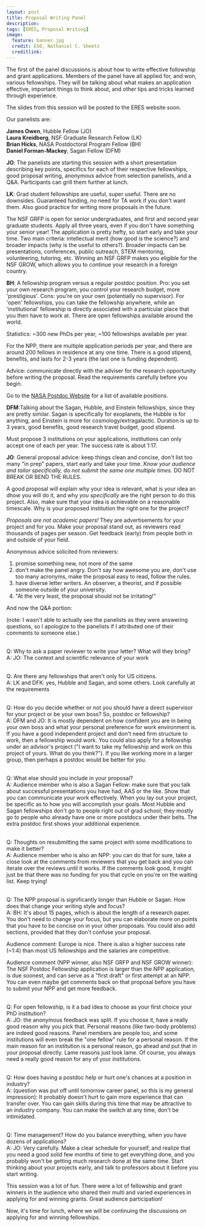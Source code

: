```yaml
---
layout: post
title: Proposal Writing Panel
description: 
tags: [ERES, Proposal Writing]
image:
  feature: banner.jpg
  credit: ESO, Nathaniel C. Sheetz
  creditlink: 
---
```


The first of the panel discussions is about how to write effective followship and grant applications. Members of the panel have all applied for, and won, various fellowships. They will be talking about what makes an application effective, important things to think about, and other tips and tricks learned through experience.

The slides from this session will be posted to the ERES website soon.

Our panelists are:

**James Owen**, Hubble Fellow (JO)<br />
**Laura Kreidberg**, NSF Graduate Research Fellow (LK)<br />
**Brian Hicks**, NASA Postdoctoral Program Fellow (BH)<br />
**Daniel Forman-Mackey**, Sagan Fellow (DFM)<br />

**JO**: The panelists are starting this session with a short presentation describing key points, specifics for each of their respective fellowships, good proposal writing, anonymous advice from selection panelists, and a Q&A. Participants can grill them further at lunch.

**LK**: Grad student fellowships are useful, super useful. There are no downsides. Guaranteed funding, no need for TA work if you don't want them. Also good practice for writing more proposals in the future.

The NSF GRFP is open for senior undergraduates, and first and second year graduate students. Apply all three years, even if you don't have something your senior year! The application is pretty hefty, so start early and take your time. Two main criteria: intellectual merit (how good is the science?) and broader impacts (why is the useful to others?). Broader impacts can be presentations, conferences, public outreach, STEM mentoring, volunteering, tutoring, etc. Winning an NSF GRFP makes you eligible for the NSF GROW, which allows you to continue your research in a foreign country.

**BH**: A fellowship program versus a regular postdoc position. Pro: you set your own research program, you control your research budget, more 'prestigious'. Cons: you're on your own (potentially no supervisor). For 'open' fellowships, you can take the fellowship anywhere, while an 'institutional' fellowship is directly associated with a particular place that you then have to work at. There are open fellowships available around the world.

Statistics: ~300 new PhDs per year, ~100 fellowships available per year.

For the NPP, there are multiple application periods per year, and there are around 200 fellows in residence at any one time. There is a good stipend, benefits, and lasts for 2-3 years (the last one is funding dependent).

Advice: communicate directly with the adviser for the research opportunity before writing the proposal. Read the requirements carefully before you begin.

Go to the [NASA Postdoc Website](https://www3.orau.gov/npdoc/catalog) for a list of available positions.

**DFM**:Talking about the Sagan, Hubble, and Einstein fellowships, since they are pretty similar. Sagan is specifically for exoplanets, the Hubble is for anything, and Einstein is more for cosmology/extragalactic. Duration is up to 3 years, good benefits, good research travel budget, good stipend.

Must propose 3 institutions on your applications, institutions can only accept one of each per year. The success rate is about 1:17.

**JO**: General proposal advice: keep things clean and concise, don't list too many "in prep" papers, start early and take your time. *Know your audience and tailor specifically, do not submit the same one multiple times*. DO NOT BREAK OR BEND THE RULES.

A good proposal will explain why your idea is relevant, what is your idea an dhow you will do it, and why *you specifically* are the right person to do this project. Also, make sure that your idea is achievable on a reasonable timescale. Why is your proposed institution the right one for the project?

*Proposals are not academic papers!* They are advertisements for your project and for you. Make your proposal stand out, as reviewers read thousands of pages per season. Get feedback (early) from people both in and outside of your field.

Anonymous advice solicited from reviewers:<br />
1. promise something new, not more of the same<br />
2. don't make the panel angry. Don't say how awesome you are, don't use too many acronyms, make the proposal easy to read, follow the rules.<br />
3. have diverse letter writers. An observer, a theorist, and if possible someone outside of your university.<br />
4. "At the very least, the proposal should not be irritating!"<br />

And now the Q&A portion:

(note: I wasn't able to actually see the panelists as they were answering questions, so I apologize to the panelists if I attributed one of their comments to someone else.)

<br />Q: Why to ask a paper reviewer to write your letter? What will they bring?
<br />A: JO: The context and scientific relevance of your work

<br />Q: Are there any fellowships that aren't only for US citizens. 
<br />A: LK and DFK: yes, Hubble and Sagan, and some others. Look carefully at the requirements

<br />Q: How do you decide whether or not you should have a direct supervisor for your project or be your own boss? So, postdoc or fellowship?
<br />A: DFM and JO: It is mostly dependent on how confident you are in being your own boss and what your personal preference for work environment is. If you have a good independent project and don't need firm structure to work, then a fellowship would work. You could also apply for a fellowship under an advisor's project ("I want to take my fellowship and work on this project of yours. What do you think?"). If you like working more in a larger group, then perhaps a postdoc would be better for you.

<br />Q: What else should you include in your proposal? 
<br />A: Audience member who is also a Sagan Fellow: make sure that you talk about successful presentations you have had, AAS or the like. Show that you can communicate your work effectively. When you lay out your project, be specific as to how you will accomplish your goals. Most Hubble and Sagan fellowships don't go to people right out of grad school; they mostly go to people who already have one or more postdocs under their belts. The extra postdoc first shows your additional experience.

<br />Q: Thoughts on resubmitting the same project with some modifications to make it better? 
<br />A: Audience member who is also an NPP: you can do that for sure, take a close look at the comments from reviewers that you get back and you can iterate over the reviews until it works. If the comments look good, it might just be that there was no funding for you that cycle on you're on the waiting list. Keep trying!

<br />Q: The NPP proposal is significantly longer than Hubble or Sagan. How does that change your writing style and focus? 
<br />A: BH: It's about 15 pages, which is about the length of a research paper. You don't need to change your focus, but you can elaborate more on points that you have to be concise on in your other proposals. You could also add sections, provided that they don't confuse your proposal.

Audience comment: Europe is nice. There is also a higher success rate (~1:4) than most US fellowships and the salaries are competitive.

Audience comment (NPP winner, also NSF GRFP and NSF GROW winner): The NSF Postdoc Fellowship application is larger than the NPP application, is due soonest, and can serve as a "first draft" or first attempt at an NPP. You can even maybe get comments back on that proposal before you have to submit your NPP and get more feedback.

<br />Q:  For open fellowship, is it a bad idea to choose as your first choice your PhD institution?
<br />A: JO: the anonymous feedback was split. If you choose it, have a really good reason why you pick that. Personal reasons (like two-body problems) are indeed good reasons. Panel members are people too, and some institutions will even break the "one fellow" rule for a personal reason. If the main reason for an institution is a personal reason, go ahead and put that in your proposal directly. Lame reasons just look lame. Of course, you always need a really good reason for any of your institutions.

<br />Q:  How does having a postdoc help or hurt one's chances at a position in industry?
<br />A: (question was put off until tomorrow career panel, so this is my general impression): It probably doesn't hurt to gain more experience that can transfer over. You can gain skills during this time that may be attractive to an industry company. You can make the switch at any time, don't be intimidated.

<br />Q: Time management? How do you balance everything, when you have dozens of applications?
<br />A: JO: Very carefully. Make a clear schedule for yourself, and realize that you need a good solid few months of time to get everything done, and you probably won't be getting much research done at the same time. Start thinking about your projects early, and talk to professors about it before you start writing.


This session was a lot of fun. There were a lot of fellowship and grant winners in the audience who shared their multi and varied experiences in applying for and winning grants. Great audience participation!

Now, it's time for lunch, where we will be continuing the discussions on applying for and winning fellowships.
